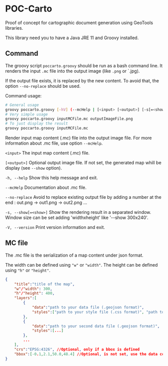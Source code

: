 # POC-Carto
Proof of concept for cartographic document generation using GeoTools libraries.

This library need you to have a Java JRE 11 and Groovy installed.

## Command

The groovy script `poccarto.groovy` should be run as a bash command line.
It renders the input `.mc` file into the output image (like `.png` or `.jpg).

If the output file exists, it is replaced by the new content. To avoid that, the option `--no-replace` should be used.

Command usage: 
```bash 
# General usage
groovy poccarto.groovy [-hV] (--mcHelp | [<input> [<output>] [-s[=<show>]] [--no-replace]])
# Very simple usage
groovy poccarto.groovy inputMCFile.mc outputImageFile.png
# To just display the result
groovy poccarto.groovy inputMCFile.mc
```

Render input map content (.mc) file into the output image file.
For more information about .mc file, use option `--mcHelp`.

`<input>`     The input map content (.mc) file.

`[<output>]`    Optional output image file. If not set, the generated map whill be display (see `--show` option).

`-h, --help`      Show this help message and exit.

`--mcHelp`    Documentation about .mc file.

`--no-replace`      Avoid to replace existing output file by adding a number at the end : out.png -> out1.png -> out2.png ...


`-s, --show[=<show>]`   Show the rendering result in a separated window. Window size can be set adding 'widthxheight' like '--show 300x240'.


`-V, --version`   Print version information and exit.

## MC file

The .mc file is the serialization of a map content under json format.

The width can be defined using `"w"` or `"width"`.
The height can be defined using `"h"` or `"height"`.

```json
{
    "title":"title of the map",
    "w"/"width": 300,
    "h"/"height": 400,
    "layers":[
        {
            "data":"path to your data file (.geojson format)", 
            "styles":["path to your style file (.css format)", "path to your style file (.css format)", ...]
        },
        {
            "data":"path to your second data file (.geojson format)", 
            "styles":[...]
        },
        ...
    ],
    "crs":"EPSG:4326", //Optional, only if a bbox is defined
    "bbox":[-0.1,2.1,50.0,48.4] //Optional, is not set, use the data computed bbox.
}
```
